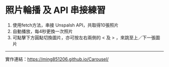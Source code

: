 # 照片輪播 及 API 串接練習

1. 使用fetch方法，串接 Unspalsh API，共取得10張照片
2. 自動播放，每4秒更換一次照片
3. 可點擊下方圓點切換圖片，亦可按左右兩側的 < 及 > ，來跳至上／下一張圖片

--------------------------------------------------------------------

實作連結：https://ming851206.github.io/Carousel/
